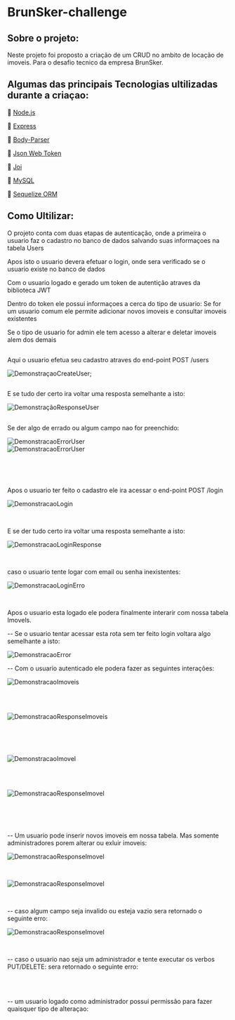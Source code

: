 # BrunSker-challenge

## Sobre o projeto: 

<p>Neste projeto foi proposto a criação de um CRUD no ambito de locação de imoveis. Para o desafio tecnico da empresa BrunSker. </p>

## Algumas das principais Tecnologias ultilizadas durante a criaçao:

<p>🔗 <a href="https://nodejs.org/pt-br/docs/" target="_blank">Node.js</a></p>
<p>🔗 <a href="https://expressjs.com/pt-br/" target="_blank">Express</a></p>
<p>🔗 <a href="https://www.npmjs.com/package/body-parser" target="_blank">Body-Parser</a></p>
<p>🔗 <a href="https://jwt.io/" target="_blank">Json Web Token</a></p>
<p>🔗 <a href="https://joi.dev/api/?v=17.5.0" target="_blank">Joi</a></p>
<p>🔗 <a href="https://www.mysql.com/" target="_blank">MySQL</a></p>
<p>🔗 <a href="https://sequelize.org/" target="_blank">Sequelize ORM</a></p>

##

## Como Ultilizar:

<p>O projeto conta com duas etapas de autenticação, onde a primeira o usuario faz o cadastro no banco de dados salvando suas informaçoes na tabela Users <p>
  <p>Apos isto o usuario devera efetuar o login, onde sera verificado se o usuario existe no banco de dados <p/>
  <p>Com o usuario logado e gerado um token de autentição atraves da biblioteca JWT <p/>
  
<p>Dentro do token ele possui informaçoes a cerca do tipo de usuario: Se for um usuario comum ele permite adicionar novos imoveis e consultar imoveis existentes </p>

<p>Se o tipo de usuario for admin ele tem acesso a alterar e deletar imoveis alem dos demais</p>

##
 
 Aqui o usuario efetua seu cadastro atraves do end-point POST /users
 
![DemonstraçaoCreateUser](/images/UserImages/UserCreate.png);

##

E se tudo der certo ira voltar uma resposta semelhante a isto:

![DemonstraçãoResponseUser](/images/UserImages/UserResponse.png)

##

Se der algo de errado ou algum campo nao for preenchido:

![DemonstracaoErrorUser](/images/UserImages/UserError.png)
<br/>
![DemonstracaoErrorUser](/images/UserImages/UserErrorP.png)

##

<br/>

<br/>


Apos o usuario ter feito o cadastro ele ira acessar o end-point POST /login

![DemonstracaoLogin](/images/LoginImages/Login.png)

<br/>

E se der tudo certo ira voltar uma resposta semelhante a isto: 

![DemonstracaoLoginResponse](/images/LoginImages/LoginResponse.png)

<br/>

caso o usuario tente logar com email ou senha inexistentes:

![DemonstracaoLoginErro](/images/LoginImages/LoginError.png)

<br/>

Apos o usuario esta logado ele podera finalmente interarir com nossa tabela Imovels.

  -- Se o usuario tentar acessar esta rota sem ter feito login voltara algo semelhante a isto:

![DemonstracaoError](/images/ImoveisImages/GetError.png)

  -- Com o usuario autenticado ele podera fazer as seguintes interações:
  
![DemonstracaoImoveis](/images/ImoveisImages/GetImoveis.png)

  <br/>
  <br/>
  
![DemonstracaoResponseImoveis](/images/ImoveisImages/GetResponse.png)

  <br/>
  <br/>
  <br/>
  
![DemonstracaoImovel](/images/ImoveisImages/GetIDImoveis.png)

  <br/>
  <br/>
  
![DemonstracaoResponseImovel](/images/ImoveisImages/GetIDResponse.png)

  <br/>
  <br/>
  <br/>

  -- Um usuario pode inserir novos imoveis em nossa tabela. Mas somente administradores porem alterar ou exluir imoveis:
  
![DemonstracaoResponseImovel](/images/ImoveisImages/PostImoveis.png)

  <br/>
  
![DemonstracaoResponseImovel](/images/ImoveisImages/PostResponse.png)

  <br/>

  -- caso algum campo seja invalido ou esteja vazio sera retornado o seguinte erro:
  
  ![DemonstracaoResponseImovel](/images/ImoveisImages/PostError.png)
  
   <br/>
   
  -- caso o usuario nao seja um administrador e tente executar os verbos PUT/DELETE: 
     sera retornado o seguinte erro:
     
   <br/>   
     
     
   <br/> 

-- um usuario logado como administrador possui permissão para fazer quaisquer tipo de alteraçao:



